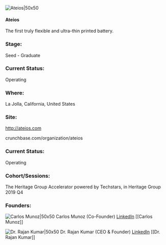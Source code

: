 

![Ateios|50x50](https://apimg.techstars.com/connect/images/image_files/5d763d0034a60d6ee10000e0/original/0.png)

#### Ateios
The first truly flexible and ultra-thin printed battery.

### Stage: 
Seed - Graduate 

### Current Status: 
Operating

### Where:
La Jolla, California, United States

### Site:
http://ateios.com



crunchbase.com/organization/ateios

### Current Status: 
Operating

### Cohort/Sessions: 
The Heritage Group Accelerator powered by Techstars, in Heritage Group 2019 Q4

### Founders: 

![Carlos Munoz|50x50](https://apimg.techstars.com/connect/images/image_files/5d5d448534a60d049900003d/original/CarlosMunoz_Ateios.jpg) Carlos Munoz (Co-Founder) [LinkedIn](https://linkedin.com/in/carlosmunoz94) [[Carlos Munoz]]

![Dr. Rajan Kumar|50x50](https://apimg.techstars.com/connect/images/image_files/5d5d44db34a60d049900003e/original/RajanKumar_Ateios.jpg) Dr. Rajan Kumar (CEO & Founder) [LinkedIn](https://linkedin.com/in/rajan-kumar-88932135) [[Dr. Rajan Kumar]]


